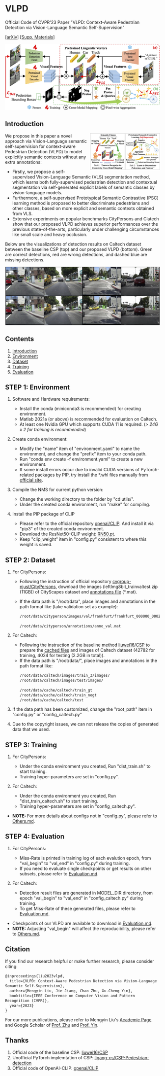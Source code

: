 # VLPD
Official Code of CVPR'23 Paper "VLPD: Context-Aware Pedestrian Detection via Vision-Language Semantic Self-Supervision"

\[[arXiv](https://arxiv.org/abs/2304.03135)\] \[[Supp. Materials](https://lmy98129.github.io/academic/src/VLPD-Supp.pdf)\] 

![docs/pipeline.jpg](docs/pipeline.jpg)

## Introduction
<img src="docs/motivation.jpg" width="45%" div align=right style="margin-left: 10px; margin-bottom: 5px" alt="docs/motivaiton.jpg" />

We propose in this paper a novel approach via Vision-Language semantic self-supervision for context-aware Pedestrian Detection (VLPD) to model explicitly semantic contexts without any extra annotations:
* Firstly, we propose a self-supervised Vision-Language Semantic (VLS) segmentation method, which learns both fully-supervised pedestrian detection and contextual segmentation via self-generated explicit labels of semantic classes by vision-language models. 
* Furthermore, a self-supervised Prototypical Semantic Contrastive (PSC) learning method is proposed to better discriminate pedestrians and other classes, based on more explicit and semantic contexts obtained from VLS. 
* Extensive experiments on popular benchmarks CityPersons and Clatech show that our proposed VLPD achieves superior performances over the previous state-of-the-arts, particularly under challenging circumstances like small scale and heavy occlusion. 

Below are the visualizations of detection results on Caltech dataset between the baseline CSP (top) and our proposed VLPD (bottom). Green are correct detections, red are wrong detections, and dashed blue are missing detections.

![docs/bbox.jpg](docs/bbox.jpg)

## Contents
1. [Introduction](#introduction)
1. [Environment](#step-1-environment)
2. [Dataset](#step-2-dataset)
3. [Training](#step-3-training)
4. [Evaluation](#step-4-evaluation)

## STEP 1: Environment
1. Software and Hardware requirements: 
    * Install the conda (miniconda3 is recommended) for creating environment.
    * Matlab 2021a (or above) is recommended for evaluation on Caltech.
    * At least one Nvidia GPU which supports CUDA 11 is required. (*> 24G x 2 for training is recommended*)

2. Create conda environment:
    * Modify the "name" item of "environment.yaml" to name the environment, and change the "prefix" item to your conda path. 
    * Run "conda env create -f environment.yaml" to create a new environment.
    * If some install errors occur due to invalid CUDA versions of PyTorch-related packages by PIP, try install the *.whl files manually from [official site](https://download.pytorch.org/whl/torch_stable.html). 

3. Compile the NMS for current python version:
    * Change the working directory to the folder by "cd utils/".
    * Under the created conda environment, run "make" for compilng. 

4. Install the PIP package of CLIP
    * Please refer to the official repository [openai/CLIP](https://github.com/openai/CLIP). And install it via "pip3" of the created conda environment.
    * Download the ResNet50-CLIP weight: [RN50.pt](https://openaipublic.azureedge.net/clip/models/afeb0e10f9e5a86da6080e35cf09123aca3b358a0c3e3b6c78a7b63bc04b6762/RN50.pt).
    * Keep "clip_weight" item in "config.py" consistent to where this weight is saved.

## STEP 2: Dataset
1. For CityPersons:
    * Following the instruction of official repository [cvgroup-njust/CityPersons](https://github.com/cvgroup-njust/CityPersons), download the images (leftImg8bit_trainvaltest.zip (11GB)) of CityScapes dataset and [annotations file](https://github.com/cvgroup-njust/CityPersons/tree/master/annotations) (*.mat).

    * If the data path is "/root/data", place images and annotations in the path format like (take validation set as example):
        ```
        /root/data/cityperson/images/val/frankfurt/frankfurt_000000_000294_leftImg8bit.png

        /root/data/cityperson/annotations/anno_val.mat
        ```

2. For Caltech: 
    * Following the instruction of the baseline method [liuwei16/CSP](https://github.com/liuwei16/CSP) to prepare the [cached files](https://github.com/liuwei16/CSP/tree/master/data/cache) and images of Caltech dataset (42782 for training, 4024 for testing (2.2GB in total)).
    * If the data path is "/root/data/", place images and annotations in the path format like:
        ```
        /root/data/caltech/images/train_3/images/
        /root/data/caltech/images/test/images/

        /root/data/cache/caltech/train_gt
        /root/data/cache/caltech/train_nogt
        /root/data/cache/caltech/test
        ```

3. If the data path has been customized, change the "root_path" item in "config.py" or "config_caltech.py"

4. Due to the copyright issues, we can not release the copies of generated data that we used.

## STEP 3: Training
1. For CityPersons:
    * Under the conda environment you created, Run "dist_train.sh" to start training. 
    * Training hyper-parameters are set in "config.py".

2. For Caltech:
    * Under the conda environment you created, Run "dist_train_caltech.sh" to start training.
    * Training hyper-parameters are set in "config_caltech.py".

* **NOTE:** For more details about configs not in "config.py", please refer to [Others.md](./docs/Others.md#about-training).

## STEP 4: Evaluation
1. For CityPersons:
    * Miss-Rate is printed in training log of each evalution epoch, from "val_begin" to "val_end" in "config.py" during training. 
    * If you need to evaluate single checkpoints or get results on other subsets, please refer to [Evaluation.md](docs/Evaluation.md#evaluate-the-results-on-citypersons).

2. For Caltech:
    * Detection result files are generated in MODEL_DIR directory, from epoch "val_begin" to "val_end" in "config_caltech.py" during training. 
    * To get Miss-Rate of these generated files, please refer to [Evaluation.md](docs/Evaluation.md#evaluate-the-results-on-caltech).

* Checkpoints of our VLPD are available to download in [Evaluation.md](docs/Evaluation.md). 
* **NOTE:** Adjusting "val_begin" will affect the reproducibility, please refer to [Others.md](docs/Others.md#about-reproducibility). 

## Citation
If you find our research helpful or make further research, please consider citing: 

```
@inproceedings{liu2023vlpd,
  title={VLPD: Context-Aware Pedestrian Detection via Vision-Language Semantic Self-Supervision},
  author={Mengyin Liu, Jie Jiang, Chao Zhu, Xu-Cheng Yin},
  booktitle={IEEE Conference on Computer Vision and Pattern Recognition (CVPR)},
  year={2023}
}
```

For our more publications, please refer to Mengyin Liu's [Academic Page](https://lmy98129.github.io/academic) and Google Scholar of [Prof. Zhu](https://scholar.google.com/citations?user=4PookxMAAAAJ) and [Prof. Yin](https://scholar.google.com/citations?user=V3hiob0AAAAJ).

## Thanks
1. Official code of the baseline CSP: [liuwei16/CSP](https://github.com/liuwei16/CSP)
2. Unofficial PyTorch implemtation of CSP: [ligang-cs/CSP-Pedestrian-detection](https://github.com/ligang-cs/CSP-Pedestrian-detection)
3. Official code of OpenAI-CLIP: [openai/CLIP](https://github.com/openai/CLIP)